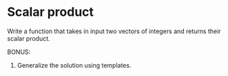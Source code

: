 # Scalar product
Write a function that takes in input two vectors of integers and returns their scalar product.

BONUS:
1. Generalize the solution using templates.
